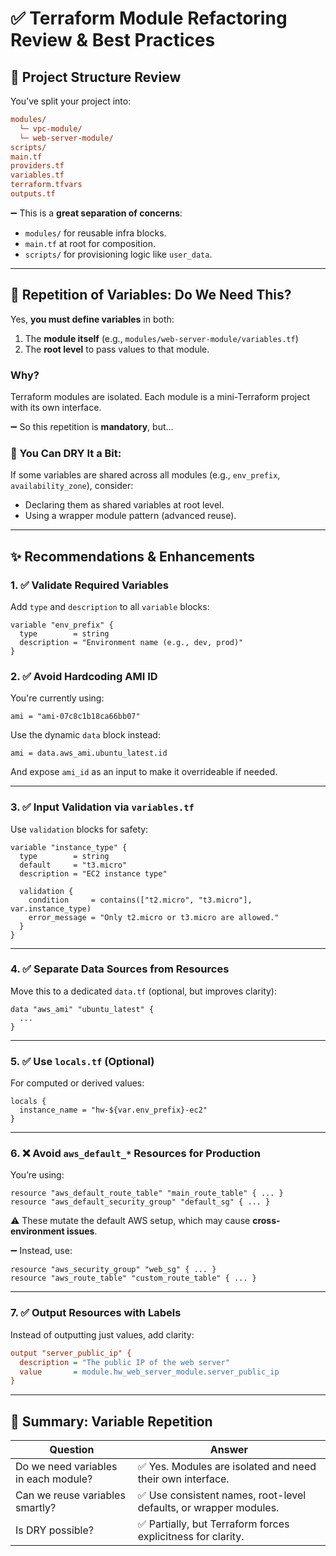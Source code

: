 # ✅ Terraform Module Refactoring Review & Best Practices

## 🧱 Project Structure Review

You’ve split your project into:

```ini
modules/
  └─ vpc-module/
  └─ web-server-module/
scripts/
main.tf
providers.tf
variables.tf
terraform.tfvars
outputs.tf
```

➖ This is a **great separation of concerns**:

- `modules/` for reusable infra blocks.
- `main.tf` at root for composition.
- `scripts/` for provisioning logic like `user_data`.

---

## 🔁 Repetition of Variables: Do We Need This?

Yes, **you must define variables** in both:

1. The **module itself** (e.g., `modules/web-server-module/variables.tf`)
2. The **root level** to pass values to that module.

### Why?

Terraform modules are isolated. Each module is a mini-Terraform project with its own interface.

➖ So this repetition is **mandatory**, but...

### 🧼 You Can DRY It a Bit:

If some variables are shared across all modules (e.g., `env_prefix`, `availability_zone`), consider:

- Declaring them as shared variables at root level.
- Using a wrapper module pattern (advanced reuse).

---

## ✨ Recommendations & Enhancements

### 1. ✅ Validate Required Variables

Add `type` and `description` to all `variable` blocks:

```hcl
variable "env_prefix" {
  type        = string
  description = "Environment name (e.g., dev, prod)"
}
```

### 2. ✅ Avoid Hardcoding AMI ID

You're currently using:

```hcl
ami = "ami-07c8c1b18ca66bb07"
```

Use the dynamic `data` block instead:

```hcl
ami = data.aws_ami.ubuntu_latest.id
```

And expose `ami_id` as an input to make it overrideable if needed.

---

### 3. ✅ Input Validation via `variables.tf`

Use `validation` blocks for safety:

```hcl
variable "instance_type" {
  type        = string
  default     = "t3.micro"
  description = "EC2 instance type"

  validation {
    condition     = contains(["t2.micro", "t3.micro"], var.instance_type)
    error_message = "Only t2.micro or t3.micro are allowed."
  }
}
```

---

### 4. ✅ Separate Data Sources from Resources

Move this to a dedicated `data.tf` (optional, but improves clarity):

```hcl
data "aws_ami" "ubuntu_latest" {
  ...
}
```

---

### 5. ✅ Use `locals.tf` (Optional)

For computed or derived values:

```hcl
locals {
  instance_name = "hw-${var.env_prefix}-ec2"
}
```

---

### 6. ❌ Avoid `aws_default_*` Resources for Production

You’re using:

```hcl
resource "aws_default_route_table" "main_route_table" { ... }
resource "aws_default_security_group" "default_sg" { ... }
```

⚠️ These mutate the default AWS setup, which may cause **cross-environment issues**.

➖ Instead, use:

```hcl
resource "aws_security_group" "web_sg" { ... }
resource "aws_route_table" "custom_route_table" { ... }
```

---

### 7. ✅ Output Resources with Labels

Instead of outputting just values, add clarity:

```ini
output "server_public_ip" {
  description = "The public IP of the web server"
  value       = module.hw_web_server_module.server_public_ip
}
```

---

## 🧠 Summary: Variable Repetition

| Question                             | Answer                                                            |
| ------------------------------------ | ----------------------------------------------------------------- |
| Do we need variables in each module? | ✅ Yes. Modules are isolated and need their own interface.        |
| Can we reuse variables smartly?      | ✅ Use consistent names, root-level defaults, or wrapper modules. |
| Is DRY possible?                     | ✅ Partially, but Terraform forces explicitness for clarity.      |
